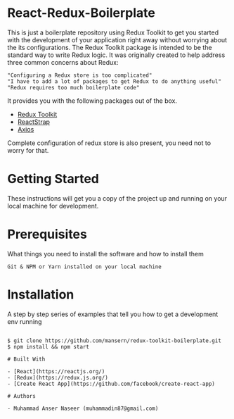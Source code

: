 # React-Redux-Boilerplate

This is just a boilerplate repository using Redux Toolkit to get you started with the development of your application right away without worrying about the its configurations. The Redux Toolkit package is intended to be the standard way to write Redux logic. It was originally created to help address three common concerns about Redux:

    "Configuring a Redux store is too complicated"
    "I have to add a lot of packages to get Redux to do anything useful"
    "Redux requires too much boilerplate code"

It provides you with the following packages out of the box.

- [Redux Toolkit](https://redux.js.org/)
- [ReactStrap](https://reactstrap.github.io/)
- [Axios](https://github.com/axios/axios)

Complete configuration of redux store is also present, you need not to worry for that.

# Getting Started

These instructions will get you a copy of the project up and running on your local machine for development.

# Prerequisites

What things you need to install the software and how to install them

```
Git & NPM or Yarn installed on your local machine
```

# Installation

A step by step series of examples that tell you how to get a development env running

```

$ git clone https://github.com/mansern/redux-toolkit-boilerplate.git
$ npm install && npm start

# Built With

- [React](https://reactjs.org/)
- [Redux](https://redux.js.org/)
- [Create React App](https://github.com/facebook/create-react-app)

# Authors

- Muhammad Anser Naseer (muhammadin87@gmail.com)
